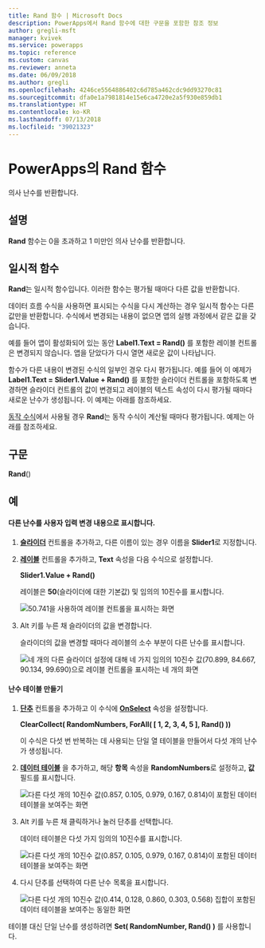 ```yaml
---
title: Rand 함수 | Microsoft Docs
description: PowerApps에서 Rand 함수에 대한 구문을 포함한 참조 정보
author: gregli-msft
manager: kvivek
ms.service: powerapps
ms.topic: reference
ms.custom: canvas
ms.reviewer: anneta
ms.date: 06/09/2018
ms.author: gregli
ms.openlocfilehash: 4246ce5564886402c6d785a462cdc9dd93270c81
ms.sourcegitcommit: dfa0e1a7981814e15e6ca4720e2a5f930e859db1
ms.translationtype: HT
ms.contentlocale: ko-KR
ms.lasthandoff: 07/13/2018
ms.locfileid: "39021323"
---
```

# <a name="rand-function-in-powerapps"></a>PowerApps의 Rand 함수
의사 난수를 반환합니다.

## <a name="description"></a>설명
**Rand** 함수는 0을 초과하고 1 미만인 의사 난수를 반환합니다.

## <a name="volatile-functions"></a>일시적 함수
**Rand**는 일시적 함수입니다.  이러한 함수는 평가될 때마다 다른 값을 반환합니다.  

데이터 흐름 수식을 사용하면 표시되는 수식을 다시 계산하는 경우 일시적 함수는 다른 값만을 반환합니다.  수식에서 변경되는 내용이 없으면 앱의 실행 과정에서 같은 값을 갖습니다.

예를 들어 앱이 활성화되어 있는 동안 **Label1.Text = Rand()** 를 포함한 레이블 컨트롤은 변경되지 않습니다.  앱을 닫았다가 다시 열면 새로운 값이 나타납니다.

함수가 다른 내용이 변경된 수식의 일부인 경우 다시 평가됩니다.  예를 들어 이 예제가 **Label1.Text = Slider1.Value + Rand()** 를 포함한 슬라이더 컨트롤을 포함하도록 변경하면 슬라이더 컨트롤의 값이 변경되고 레이블의 텍스트 속성이 다시 평가될 때마다 새로운 난수가 생성됩니다.  이 예제는 아래를 참조하세요.

[동작 수식](../working-with-formulas-in-depth.md)에서 사용될 경우 **Rand**는 동작 수식이 계산될 때마다 평가됩니다.  예제는 아래를 참조하세요.

## <a name="syntax"></a>구문
**Rand**()

## <a name="examples"></a>예

#### <a name="display-a-different-random-number-as-user-input-changes"></a>다른 난수를 사용자 입력 변경 내용으로 표시합니다.
1. **[슬라이더](../controls/control-slider.md)** 컨트롤을 추가하고, 다른 이름이 있는 경우 이름을 **Slider1**로 지정합니다.

1. **[레이블](../controls/control-text-box.md)** 컨트롤을 추가하고, **Text** 속성을 다음 수식으로 설정합니다.

    **Slider1.Value + Rand()**

    레이블은 **50**(슬라이더에 대한 기본값) 및 임의의 10진수를 표시합니다.

    ![50.741을 사용하여 레이블 컨트롤을 표시하는 화면](media/function-rand/rand-slider-1.png)

1. Alt 키를 누른 채 슬라이더의 값을 변경합니다.

    슬라이더의 값을 변경할 때마다 레이블의 소수 부분이 다른 난수를 표시합니다.

    ![네 개의 다른 슬라이더 설정에 대해 네 가지 임의의 10진수 값(70.899, 84.667, 90.134, 99.690)으로 레이블 컨트롤을 표시하는 네 개의 화면](media/function-rand/rand-slider-results.png)

#### <a name="create-a-table-of-random-numbers"></a>난수 테이블 만들기
1. **[단추](../controls/control-button.md)** 컨트롤을 추가하고 이 수식에 **[OnSelect](../controls/properties-core.md)** 속성을 설정합니다.

    **ClearCollect( RandomNumbers, ForAll( [ 1, 2, 3, 4, 5 ], Rand() ))**

    이 수식은 다섯 번 반복하는 데 사용되는 단일 열 테이블을 만들어서 다섯 개의 난수가 생성됩니다.

1. **[데이터 테이블](../controls/control-data-table.md)** 을 추가하고, 해당 **항목** 속성을 **RandomNumbers**로 설정하고, **값** 필드를 표시합니다.

    ![다른 다섯 개의 10진수 값(0.857, 0.105, 0.979, 0.167, 0.814)이 포함된 데이터 테이블을 보여주는 화면](media/function-rand/set-show-data.png)

1. Alt 키를 누른 채 클릭하거나 눌러 단추를 선택합니다.

    데이터 테이블은 다섯 가지 임의의 10진수를 표시합니다.

    ![다른 다섯 개의 10진수 값(0.857, 0.105, 0.979, 0.167, 0.814)이 포함된 데이터 테이블을 보여주는 화면](media/function-rand/rand-collection-1.png)

1. 다시 단추를 선택하여 다른 난수 목록을 표시합니다.

    ![다른 다섯 개의 10진수 값(0.414, 0.128, 0.860, 0.303, 0.568) 집합이 포함된 데이터 테이블을 보여주는 동일한 화면](media/function-rand/rand-collection-2.png)

테이블 대신 단일 난수를 생성하려면 **Set( RandomNumber, Rand() )** 를 사용합니다.
